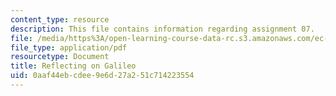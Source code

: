 ```yaml
---
content_type: resource
description: This file contains information regarding assignment 07.
file: /media/https%3A/open-learning-course-data-rc.s3.amazonaws.com/ec-050-recreate-experiments-from-history-inform-the-future-from-the-past-galileo-january-iap-2010/0aaf44ebcdee9e6d27a251c714223554_MITEC_050IAP10_assn07.pdf
file_type: application/pdf
resourcetype: Document
title: Reflecting on Galileo
uid: 0aaf44eb-cdee-9e6d-27a2-51c714223554
---
```

